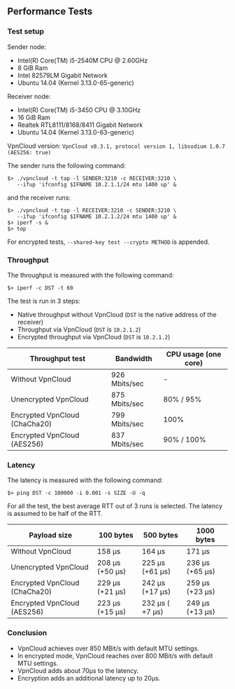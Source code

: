 Performance Tests
-----------------

### Test setup

Sender node:
  * Intel(R) Core(TM) i5-2540M CPU @ 2.60GHz
  * 8 GiB Ram
  * Intel 82579LM Gigabit Network
  * Ubuntu 14.04 (Kernel 3.13.0-65-generic)

Receiver node:
  * Intel(R) Core(TM) i5-3450 CPU @ 3.10GHz
  * 16 GiB Ram
  * Realtek RTL8111/8168/8411 Gigabit Network
  * Ubuntu 14.04 (Kernel 3.13.0-63-generic)

VpnCloud version: `VpnCloud v0.3.1, protocol version 1, libsodium 1.0.7 (AES256: true)`

The sender runs the following command:

```
$> ./vpncloud -t tap -l SENDER:3210 -c RECEIVER:3210 \
   --ifup 'ifconfig $IFNAME 10.2.1.1/24 mtu 1400 up' &
```

and the receiver runs:

```
$> ./vpncloud -t tap -l RECEIVER:3210 -c SENDER:3210 \
   --ifup 'ifconfig $IFNAME 10.2.1.2/24 mtu 1400 up' &
$> iperf -s &
$> top
```

For encrypted tests, `--shared-key test --crypto METHOD` is appended.


### Throughput

The throughput is measured with the following command:

```
$> iperf -c DST -t 60
```

The test is run in 3 steps:
* Native throughput without VpnCloud (`DST` is the native address of the receiver)
* Throughput via VpnCloud (`DST` is `10.2.1.2`)
* Encrypted throughput via VpnCloud (`DST` is `10.2.1.2`)


| Throughput test               | Bandwidth     | CPU usage (one core) |
| ----------------------------- | ------------- | -------------------- |
| Without VpnCloud              | 926 Mbits/sec |  -                   |
| Unencrypted VpnCloud          | 875 Mbits/sec | 80% / 95%            |
| Encrypted VpnCloud (ChaCha20) | 799 Mbits/sec | 100%                 |
| Encrypted VpnCloud (AES256)   | 837 Mbits/sec | 90% / 100%           |


### Latency

The latency is measured with the following command:
```
$> ping DST -c 100000 -i 0.001 -s SIZE -U -q
```

For all the test, the best average RTT out of 3 runs is selected. The latency is
assumed to be half of the RTT.


| Payload size                  | 100 bytes       | 500 bytes       | 1000 bytes      |
| ----------------------------- | --------------- | --------------- | --------------- |
| Without VpnCloud              | 158 µs          | 164 µs          | 171 µs          |
| Unencrypted VpnCloud          | 208 µs (+50 µs) | 225 µs (+61 µs) | 236 µs (+65 µs) |
| Encrypted VpnCloud (ChaCha20) | 229 µs (+21 µs) | 242 µs (+17 µs) | 259 µs (+23 µs) |
| Encrypted VpnCloud (AES256)   | 223 µs (+15 µs) | 232 µs ( +7 µs) | 249 µs (+13 µs) |


### Conclusion

* VpnCloud achieves over 850 MBit/s with default MTU settings.
* In encrypted mode, VpnCloud reaches over 800 MBit/s with default MTU settings.
* VpnCloud adds about 70µs to the latency.
* Encryption adds an additional latency up to 20µs.
